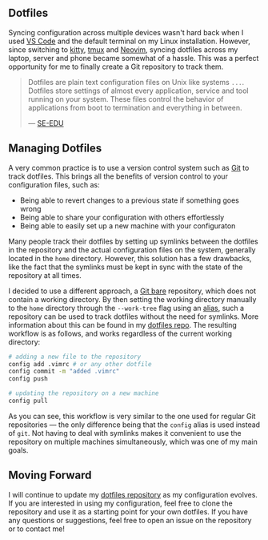 ## Dotfiles

Syncing configuration across multiple devices wasn't hard back when I used [VS Code](https://code.visualstudio.com/) and the default terminal on my Linux installation. However, since switching to [kitty](https://sw.kovidgoyal.net/kitty/), [tmux](https://github.com/tmux/tmux/wiki) and [Neovim](https://neovim.io/), syncing dotfiles across my laptop, server and phone became somewhat of a hassle. This was a perfect opportunity for me to finally create a Git repository to track them.

> Dotfiles are plain text configuration files on Unix like systems `...`. Dotfiles store settings of almost every application, service and tool running on your system. These files control the behavior of applications from boot to termination and everything in between.
>
> &mdash; [SE-EDU](https://se-education.org/learningresources/contents/dotfiles/Dotfiles.html)

## Managing Dotfiles

A very common practice is to use a version control system such as [Git](https://git-scm.com/) to track dotfiles. This brings all the benefits of version control to your configuration files, such as:

- Being able to revert changes to a previous state if something goes wrong
- Being able to share your configuration with others effortlessly
- Being able to easily set up a new machine with your configuraton

Many people track their dotfiles by setting up symlinks between the dotfiles in the repository and the actual configuration files on the system, generally located in the `home` directory. However, this solution has a few drawbacks, like the fact that the symlinks must be kept in sync with the state of the repository at all times.

I decided to use a different approach, a [Git bare](https://git-scm.com/book/en/v2/Git-on-the-Server-Getting-Git-on-a-Server) repository, which does not contain a working directory. By then setting the working directory manually to the `home` directory through the `--work-tree` flag using an [alias](https://www.geeksforgeeks.org/alias-command-in-linux-with-examples/), such a repository can be used to track dotfiles without the need for symlinks. More information about this can be found in my [dotfiles repo](https://github.com/Bricktech2000/dotfiles). The resulting workflow is as follows, and works regardless of the current working directory:

```bash
# adding a new file to the repository
config add .vimrc # or any other dotfile
config commit -m "added .vimrc"
config push

# updating the repository on a new machine
config pull
```

As you can see, this workflow is very similar to the one used for regular Git repositories &mdash; the only difference being that the `config` alias is used instead of `git`. Not having to deal with symlinks makes it convenient to use the repository on multiple machines simultaneously, which was one of my main goals.

## Moving Forward

I will continue to update my [dotfiles repository](https://github.com/Bricktech2000/dotfiles) as my configuration evolves. If you are interested in using my configuration, feel free to clone the repository and use it as a starting point for your own dotfiles. If you have any questions or suggestions, feel free to open an issue on the repository or to contact me!
